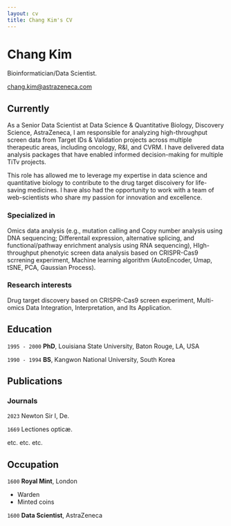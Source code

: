 ```yaml
---
layout: cv
title: Chang Kim's CV
---
```

# Chang Kim
Bioinformatician/Data Scientist.

<div id="webaddress">
<a href="chang.kim@astrazeneca.com">chang.kim@astrazeneca.com</a>
</div>


## Currently

As a Senior Data Scientist at Data Science & Quantitative Biology, Discovery Science, AstraZeneca, I am responsible for analyzing high-throughput screen data from Target IDs & Validation projects across multiple therapeutic areas, including oncology, R&I, and CVRM. I have delivered data analysis packages that have enabled informed decision-making for multiple TiTv projects.

This role has allowed me to leverage my expertise in data science and quantitative biology to contribute to the drug target discoivery for life-saving medicines. I have also had the opportunity to work with a team of web-scientists who share my passion for innovation and excellence.

### Specialized in

Omics data analysis (e.g., mutation calling and Copy number analysis using DNA sequencing; Differentail expression, alternative splicing, and functional/pathway enrichment analysis using RNA sequencing), HIgh-throughput phenotyic screen data analysis based on CRISPR-Cas9 scrrening experiment, Machine learning algorithm (AutoEncoder, Umap, tSNE, PCA, Gaussian Process).

### Research interests

Drug target discovery based on CRISPR-Cas9 screen experiment, Multi-omics Data Integration, Interpretation, and Its Application.

## Education

`1995 - 2000`
__PhD__, Louisiana State University, Baton Rouge, LA, USA

`1990 - 1994`
__BS__, Kangwon National University, South Korea

## Publications

<!-- A list is also available [online](http://scholar.google.co.uk/citations?user=LTOTl0YAAAAJ) -->

### Journals

`2023`
Newton Sir I, De. 

`1669`
Lectiones opticæ.

etc. etc. etc.

## Occupation

`1600`
__Royal Mint__, London

- Warden
- Minted coins

`1600`
__Data Scientist__, AstraZeneca



<!-- ### Footer

Last updated: May 2013 -->


